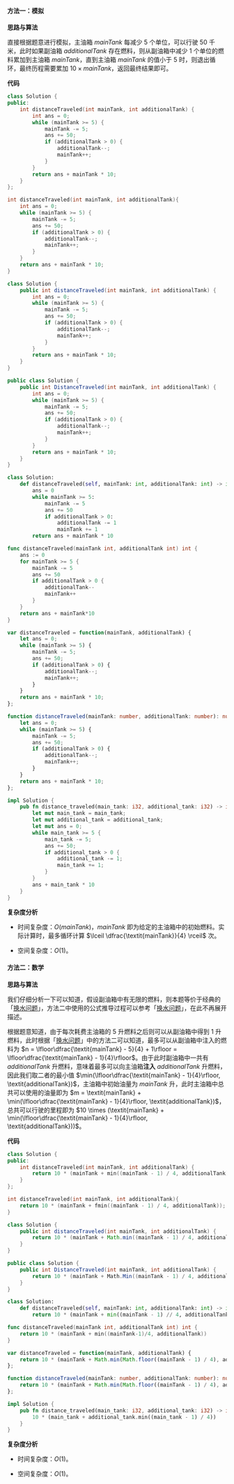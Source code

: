#### 方法一：模拟

**思路与算法**

直接根据题意进行模拟，主油箱 $\textit{mainTank}$ 每减少 $5$ 个单位，可以行驶 $50$ 千米，此时如果副油箱 $\textit{additionalTank}$ 存在燃料，则从副油箱中减少 $1$ 个单位的燃料累加到主油箱 $\textit{mainTank}$，直到主油箱 $\textit{mainTank}$ 的值小于 $5$ 时，则退出循环，最终历程需要累加 $10 \times \textit{mainTank}$，返回最终结果即可。

**代码**

```C++ [sol1-C++]
class Solution {
public:
    int distanceTraveled(int mainTank, int additionalTank) {
        int ans = 0;
        while (mainTank >= 5) {
            mainTank -= 5;
            ans += 50;
            if (additionalTank > 0) {
                additionalTank--;
                mainTank++;
            }
        }
        return ans + mainTank * 10;
    }
};
```

```C [sol1-C]
int distanceTraveled(int mainTank, int additionalTank){
    int ans = 0;
    while (mainTank >= 5) {
        mainTank -= 5;
        ans += 50;
        if (additionalTank > 0) {
            additionalTank--;
            mainTank++;
        }
    }
    return ans + mainTank * 10;
}
```

```Java [sol1-Java]
class Solution {
    public int distanceTraveled(int mainTank, int additionalTank) {
        int ans = 0;
        while (mainTank >= 5) {
            mainTank -= 5;
            ans += 50;
            if (additionalTank > 0) {
                additionalTank--;
                mainTank++;
            }
        }
        return ans + mainTank * 10;
    }
}
```

```C# [sol1-C#]
public class Solution {
    public int DistanceTraveled(int mainTank, int additionalTank) {
        int ans = 0;
        while (mainTank >= 5) {
            mainTank -= 5;
            ans += 50;
            if (additionalTank > 0) {
                additionalTank--;
                mainTank++;
            }
        }
        return ans + mainTank * 10;
    }
}
```

```Python [sol1-Python3]
class Solution:
    def distanceTraveled(self, mainTank: int, additionalTank: int) -> int:
        ans = 0
        while mainTank >= 5:
            mainTank -= 5
            ans += 50
            if additionalTank > 0:
                additionalTank -= 1
                mainTank += 1
        return ans + mainTank * 10

```

```Go [sol1-Go]
func distanceTraveled(mainTank int, additionalTank int) int {
    ans := 0
    for mainTank >= 5 {
        mainTank -= 5
        ans += 50
        if additionalTank > 0 {
            additionalTank--
            mainTank++
        }
    }
    return ans + mainTank*10
}
```

```JavaScript [sol1-JavaScript]
var distanceTraveled = function(mainTank, additionalTank) {
    let ans = 0;
    while (mainTank >= 5) {
        mainTank -= 5;
        ans += 50;
        if (additionalTank > 0) {
            additionalTank--;
            mainTank++;
        }
    }
    return ans + mainTank * 10;
};
```

```TypeScript [sol1-TypeScript]
function distanceTraveled(mainTank: number, additionalTank: number): number {
    let ans = 0;
    while (mainTank >= 5) {
        mainTank -= 5;
        ans += 50;
        if (additionalTank > 0) {
            additionalTank--;
            mainTank++;
        }
    }
    return ans + mainTank * 10;
};
```

```Rust [sol1-Rust]
impl Solution {
    pub fn distance_traveled(main_tank: i32, additional_tank: i32) -> i32 {
        let mut main_tank = main_tank;
        let mut additional_tank = additional_tank;
        let mut ans = 0;
        while main_tank >= 5 {
            main_tank -= 5;
            ans += 50;
            if additional_tank > 0 {
                additional_tank -= 1;
                main_tank += 1;
            }
        }
        ans + main_tank * 10
    }
}
```

**复杂度分析**

- 时间复杂度：$O(\textit{mainTank})$，$\textit{mainTank}$ 即为给定的主油箱中的初始燃料。实际计算时，最多循环计算 $\lceil \dfrac{\textit{mainTank}}{4} \rceil$ 次。

- 空间复杂度：$O(1)$。

#### 方法二：数学

**思路与算法**

我们仔细分析一下可以知道，假设副油箱中有无限的燃料，则本题等价于经典的「[换水问题](https://leetcode.cn/problems/water-bottles/description/)」，方法二中使用的公式推导过程可以参考「[换水问题](https://leetcode.cn/problems/water-bottles/description/)」，在此不再展开描述。

根据题意知道，由于每次耗费主油箱的 $5$ 升燃料之后则可以从副油箱中得到 $1$ 升燃料，此时根据「[换水问题](https://leetcode.cn/problems/water-bottles/description/)」中的方法二可以知道，最多可以从副油箱中注入的燃料为 $n = \lfloor\dfrac{\textit{mainTank} - 5}{4} + 1\rfloor = \lfloor\dfrac{\textit{mainTank} - 1}{4}\rfloor$。由于此时副油箱中一共有 $\textit{additionalTank}$ 升燃料，意味着最多可以向主油箱**注入** $\textit{additionalTank}$ 升燃料，因此我们取二者的最小值 $\min(\lfloor\dfrac{\textit{mainTank} - 1}{4}\rfloor, \textit{additionalTank})$，主油箱中初始油量为 $\textit{mainTank}$ 升，此时主油箱中总共可以使用的油量即为 $m = \textit{mainTank} + \min(\lfloor\dfrac{\textit{mainTank} - 1}{4}\rfloor, \textit{additionalTank})$，总共可以行驶的里程即为 $10 \times (\textit{mainTank} + \min(\lfloor\dfrac{\textit{mainTank} - 1}{4}\rfloor, \textit{additionalTank}))$。

**代码**

```C++ [sol2-C++]
class Solution {
public:
    int distanceTraveled(int mainTank, int additionalTank) {
        return 10 * (mainTank + min((mainTank - 1) / 4, additionalTank));
    }
};
```

```C [sol2-C]
int distanceTraveled(int mainTank, int additionalTank){
    return 10 * (mainTank + fmin((mainTank - 1) / 4, additionalTank));
}
```

```Java [sol2-Java]
class Solution {
    public int distanceTraveled(int mainTank, int additionalTank) {
        return 10 * (mainTank + Math.min((mainTank - 1) / 4, additionalTank));
    }
}
```

```C# [sol2-C#]
public class Solution {
    public int DistanceTraveled(int mainTank, int additionalTank) {
        return 10 * (mainTank + Math.Min((mainTank - 1) / 4, additionalTank));
    }
}
```

```Python [sol2-Python3]
class Solution:
    def distanceTraveled(self, mainTank: int, additionalTank: int) -> int:
        return 10 * (mainTank + min((mainTank - 1) // 4, additionalTank))
```

```Go [sol2-Go]
func distanceTraveled(mainTank int, additionalTank int) int {
    return 10 * (mainTank + min((mainTank-1)/4, additionalTank))
}
```

```JavaScript [sol2-JavaScript]
var distanceTraveled = function(mainTank, additionalTank) {
    return 10 * (mainTank + Math.min(Math.floor((mainTank - 1) / 4), additionalTank));
};
```

```TypeScript [sol2-TypeScript]
function distanceTraveled(mainTank: number, additionalTank: number): number {
    return 10 * (mainTank + Math.min(Math.floor((mainTank - 1) / 4), additionalTank));
};
```

```Rust [sol2-Rust]
impl Solution {
    pub fn distance_traveled(main_tank: i32, additional_tank: i32) -> i32 {
        10 * (main_tank + additional_tank.min((main_tank - 1) / 4))
    }
}
```

**复杂度分析**

- 时间复杂度：$O(1)$。

- 空间复杂度：$O(1)$。